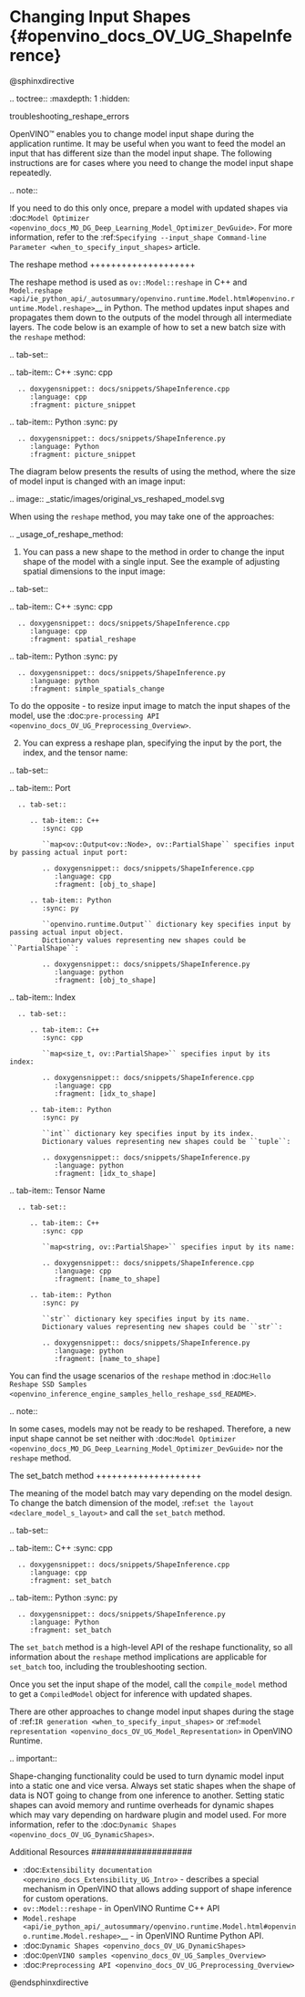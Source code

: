 # Changing Input Shapes {#openvino_docs_OV_UG_ShapeInference}

@sphinxdirective

.. toctree::
   :maxdepth: 1
   :hidden:

   troubleshooting_reshape_errors


OpenVINO™ enables you to change model input shape during the application runtime. 
It may be useful when you want to feed the model an input that has different size than the model input shape. 
The following instructions are for cases where you need to change the model input shape repeatedly.

.. note::

   If you need to do this only once, prepare a model with updated shapes via 
   :doc:`Model Optimizer <openvino_docs_MO_DG_Deep_Learning_Model_Optimizer_DevGuide>`. 
   For more information, refer to the :ref:`Specifying --input_shape Command-line Parameter <when_to_specify_input_shapes>` article.


The reshape method
++++++++++++++++++++

The reshape method is used as ``ov::Model::reshape`` in C++ and 
`Model.reshape <api/ie_python_api/_autosummary/openvino.runtime.Model.html#openvino.runtime.Model.reshape>`__ 
in Python. The method updates input shapes and propagates them down to the outputs 
of the model through all intermediate layers. The code below is an example of how 
to set a new batch size with the ``reshape`` method:

.. tab-set::

   .. tab-item:: C++
      :sync: cpp

      .. doxygensnippet:: docs/snippets/ShapeInference.cpp
         :language: cpp
         :fragment: picture_snippet

   .. tab-item:: Python
      :sync: py

      .. doxygensnippet:: docs/snippets/ShapeInference.py
         :language: Python
         :fragment: picture_snippet

The diagram below presents the results of using the method, where the size of 
model input is changed with an image input:

.. image:: _static/images/original_vs_reshaped_model.svg

When using the ``reshape`` method, you may take one of the approaches:

.. _usage_of_reshape_method:


1. You can pass a new shape to the method in order to change the input shape of 
the model with a single input. See the example of adjusting spatial dimensions to the input image:

.. tab-set::

   .. tab-item:: C++
      :sync: cpp

      .. doxygensnippet:: docs/snippets/ShapeInference.cpp
         :language: cpp
         :fragment: spatial_reshape

   .. tab-item:: Python
      :sync: py

      .. doxygensnippet:: docs/snippets/ShapeInference.py
         :language: python
         :fragment: simple_spatials_change


   To do the opposite - to resize input image to match the input shapes of the model, 
   use the :doc:`pre-processing API <openvino_docs_OV_UG_Preprocessing_Overview>`.


2. You can express a reshape plan, specifying the input by the port, the index, and the tensor name:

.. tab-set::

   .. tab-item:: Port

      .. tab-set::

         .. tab-item:: C++
            :sync: cpp

            ``map<ov::Output<ov::Node>, ov::PartialShape`` specifies input by passing actual input port:

            .. doxygensnippet:: docs/snippets/ShapeInference.cpp
               :language: cpp
               :fragment: [obj_to_shape]

         .. tab-item:: Python
            :sync: py

            ``openvino.runtime.Output`` dictionary key specifies input by passing actual input object.
            Dictionary values representing new shapes could be ``PartialShape``:

            .. doxygensnippet:: docs/snippets/ShapeInference.py
               :language: python
               :fragment: [obj_to_shape]

   .. tab-item:: Index

      .. tab-set::

         .. tab-item:: C++
            :sync: cpp

            ``map<size_t, ov::PartialShape>`` specifies input by its index:

            .. doxygensnippet:: docs/snippets/ShapeInference.cpp
               :language: cpp
               :fragment: [idx_to_shape]

         .. tab-item:: Python
            :sync: py

            ``int`` dictionary key specifies input by its index.
            Dictionary values representing new shapes could be ``tuple``:

            .. doxygensnippet:: docs/snippets/ShapeInference.py
               :language: python
               :fragment: [idx_to_shape]

   .. tab-item:: Tensor Name

      .. tab-set::

         .. tab-item:: C++
            :sync: cpp

            ``map<string, ov::PartialShape>`` specifies input by its name:

            .. doxygensnippet:: docs/snippets/ShapeInference.cpp
               :language: cpp
               :fragment: [name_to_shape]

         .. tab-item:: Python
            :sync: py

            ``str`` dictionary key specifies input by its name.
            Dictionary values representing new shapes could be ``str``:

            .. doxygensnippet:: docs/snippets/ShapeInference.py
               :language: python
               :fragment: [name_to_shape]


You can find the usage scenarios of the ``reshape`` method in 
:doc:`Hello Reshape SSD Samples <openvino_inference_engine_samples_hello_reshape_ssd_README>`.

.. note::

   In some cases, models may not be ready to be reshaped. Therefore, a new input 
   shape cannot be set neither with :doc:`Model Optimizer <openvino_docs_MO_DG_Deep_Learning_Model_Optimizer_DevGuide>` 
   nor the ``reshape`` method.

The set_batch method
++++++++++++++++++++

The meaning of the model batch may vary depending on the model design.
To change the batch dimension of the model, :ref:`set the layout <declare_model_s_layout>` and call the ``set_batch`` method.

.. tab-set::

   .. tab-item:: C++
      :sync: cpp

      .. doxygensnippet:: docs/snippets/ShapeInference.cpp
         :language: cpp
         :fragment: set_batch

   .. tab-item:: Python
      :sync: py

      .. doxygensnippet:: docs/snippets/ShapeInference.py
         :language: Python
         :fragment: set_batch


The ``set_batch`` method is a high-level API of the reshape functionality, so all 
information about the ``reshape`` method implications are applicable for ``set_batch`` 
too, including the troubleshooting section.

Once you set the input shape of the model, call the ``compile_model`` method to 
get a ``CompiledModel`` object for inference with updated shapes.

There are other approaches to change model input shapes during the stage of 
:ref:`IR generation <when_to_specify_input_shapes>` or :ref:`model representation <openvino_docs_OV_UG_Model_Representation>` in OpenVINO Runtime.


.. important::

   Shape-changing functionality could be used to turn dynamic model input into a 
   static one and vice versa. Always set static shapes when the shape of data is 
   NOT going to change from one inference to another. Setting static shapes can 
   avoid memory and runtime overheads for dynamic shapes which may vary depending 
   on hardware plugin and model used. For more information, refer to the 
   :doc:`Dynamic Shapes <openvino_docs_OV_UG_DynamicShapes>`.


Additional Resources
####################

* :doc:`Extensibility documentation <openvino_docs_Extensibility_UG_Intro>` - describes a special mechanism in OpenVINO that allows adding support of shape inference for custom operations.
* ``ov::Model::reshape`` - in OpenVINO Runtime C++ API
* `Model.reshape <api/ie_python_api/_autosummary/openvino.runtime.Model.html#openvino.runtime.Model.reshape>`__ - in OpenVINO Runtime Python API.
* :doc:`Dynamic Shapes <openvino_docs_OV_UG_DynamicShapes>`
* :doc:`OpenVINO samples <openvino_docs_OV_UG_Samples_Overview>`
* :doc:`Preprocessing API <openvino_docs_OV_UG_Preprocessing_Overview>`

@endsphinxdirective

